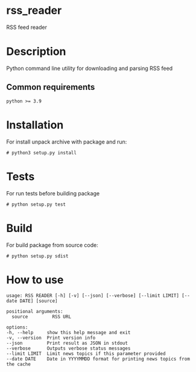 # rss_reader
RSS feed reader

# Description
Python command line utility for downloading and parsing RSS feed

## Common requirements
    python >= 3.9

# Installation
For install unpack archive with package and run:

    # python3 setup.py install

# Tests
For run tests before building package

    # python setup.py test 

# Build 
For build package from source code:

    # python setup.py sdist

# How to use

    usage: RSS READER [-h] [-v] [--json] [--verbose] [--limit LIMIT] [--date DATE] [source]
    
    positional arguments:
      source         RSS URL
    
    options:
    -h, --help     show this help message and exit
    -v, --version  Print version info
    --json         Print result as JSON in stdout
    --verbose      Outputs verbose status messages
    --limit LIMIT  Limit news topics if this parameter provided
    --date DATE    Date in YYYYMMDD format for printing news topics from the cache